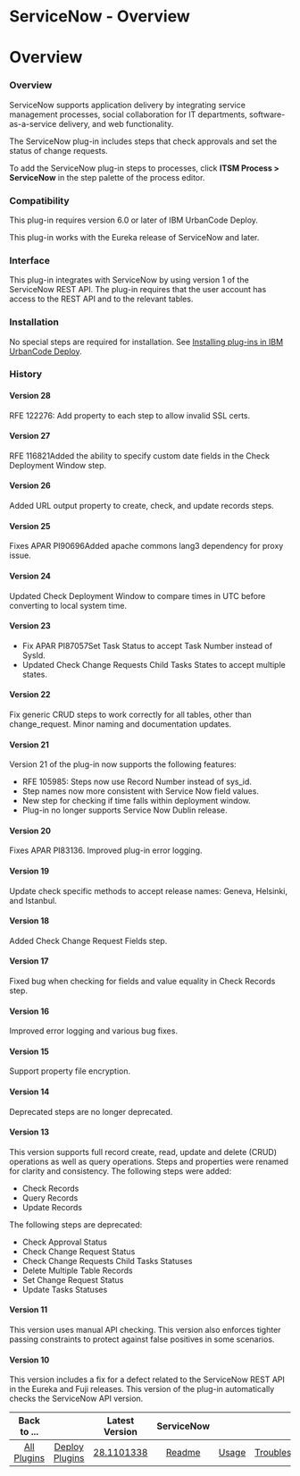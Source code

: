 
ServiceNow - Overview
=====================

# Overview


### Overview




ServiceNow supports application delivery by integrating service management processes, social collaboration for IT departments, software-as-a-service delivery, and web functionality.

The ServiceNow plug-in includes steps that check approvals and set the status of change requests.

To add the ServiceNow plug-in steps to processes, click **ITSM Process > ServiceNow** in the step palette of the process editor.

### Compatibility

This plug-in requires version 6.0 or later of IBM UrbanCode Deploy.

This plug-in works with the Eureka release of ServiceNow and later.

### Interface

This plug-in integrates with ServiceNow by using version 1 of the ServiceNow REST API. The plug-in requires that the user account has access to the REST API and to the relevant tables.

### Installation

No special steps are required for installation. See [Installing plug-ins in IBM UrbanCode Deploy](https://www.urbancode.com/resource/installing-plug-ins-in-urbancode-products/ "Installing plug-ins in IBM UrbanCode Deploy").

### History

#### Version 28

RFE 122276: Add property to each step to allow invalid SSL certs.

#### Version 27

RFE 116821Added the ability to specify custom date fields in the Check Deployment Window step.

#### Version 26

Added URL output property to create, check, and update records steps.

#### Version 25

Fixes APAR PI90696Added apache commons lang3 dependency for proxy issue.

#### Version 24

Updated Check Deployment Window to compare times in UTC before converting to local system time.

#### Version 23

* Fix APAR PI87057Set Task Status to accept Task Number instead of SysId.
* Updated Check Change Requests Child Tasks States to accept multiple states.

#### Version 22

Fix generic CRUD steps to work correctly for all tables, other than change\_request. Minor naming and documentation updates.

#### Version 21

Version 21 of the plug-in now supports the following features:

* RFE 105985: Steps now use Record Number instead of sys\_id.
* Step names now more consistent with Service Now field values.
* New step for checking if time falls within deployment window.
* Plug-in no longer supports Service Now Dublin release.

#### Version 20

Fixes APAR PI83136. Improved plug-in error logging.

#### Version 19

Update check specific methods to accept release names: Geneva, Helsinki, and Istanbul.

#### Version 18

Added Check Change Request Fields step.

#### Version 17

Fixed bug when checking for fields and value equality in Check Records step.

#### Version 16

Improved error logging and various bug fixes.

#### Version 15

Support property file encryption.

#### Version 14

Deprecated steps are no longer deprecated.

#### Version 13

This version supports full record create, read, update and delete (CRUD) operations as well as query operations. Steps and properties were renamed for clarity and consistency. The following steps were added:

* Check Records
* Query Records
* Update Records

The following steps are deprecated:

* Check Approval Status
* Check Change Request Status
* Check Change Requests Child Tasks Statuses
* Delete Multiple Table Records
* Set Change Request Status
* Update Tasks Statuses

#### Version 11

This version uses manual API checking. This version also enforces tighter passing constraints to protect against false positives in some scenarios.

#### Version 10

This version includes a fix for a defect related to the ServiceNow REST API in the Eureka and Fuji releases. This version of the plug-in automatically checks the ServiceNow API version.


|Back to ...||Latest Version|ServiceNow |||||
| :---: | :---: | :---: | :---: | :---: | :---: | :---: | :---: |
|[All Plugins](../../index.md)|[Deploy Plugins](../README.md)|[28.1101338](https://raw.githubusercontent.com/UrbanCode/IBM-UCD-PLUGINS/main/files/ServiceNow/ServiceNow-28.1101338.zip)|[Readme](README.md)|[Usage](usage.md)|[Troubleshooting](troubleshooting.md)|[Steps](steps.md)|[Downloads](downloads.md)|
